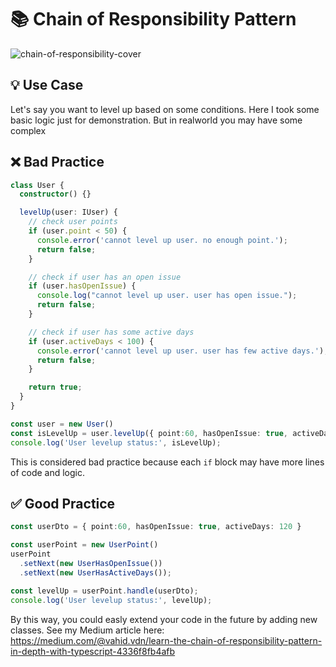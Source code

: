 # 📚 Chain of Responsibility Pattern
![chain-of-responsibility-cover](../../assets/chain-of-res.jpg)

## 💡 Use Case

Let's say you want to level up based on some conditions. Here I took some basic logic just for demonstration. But in realworld you may have some complex

## ❌ Bad Practice

```ts
class User {
  constructor() {}

  levelUp(user: IUser) {
    // check user points
    if (user.point < 50) {
      console.error('cannot level up user. no enough point.');
      return false;
    }

    // check if user has an open issue
    if (user.hasOpenIssue) {
      console.log("cannot level up user. user has open issue.");
      return false;
    }

    // check if user has some active days
    if (user.activeDays < 100) {
      console.error('cannot level up user. user has few active days.');
      return false;
    }

    return true;
  }
}

const user = new User()
const isLevelUp = user.levelUp({ point:60, hasOpenIssue: true, activeDays: 120 });
console.log('User levelup status:', isLevelUp);
```

This is considered bad practice because each `if` block may have more lines of code and logic.

## ✅ Good Practice

```ts
const userDto = { point:60, hasOpenIssue: true, activeDays: 120 }

const userPoint = new UserPoint()
userPoint
  .setNext(new UserHasOpenIssue())
  .setNext(new UserHasActiveDays());

const levelUp = userPoint.handle(userDto);
console.log('User levelup status:', levelUp);
```

By this way, you could easly extend your code in the future by adding new classes. See my Medium article here: https://medium.com/@vahid.vdn/learn-the-chain-of-responsibility-pattern-in-depth-with-typescript-4336f8fb4afb
